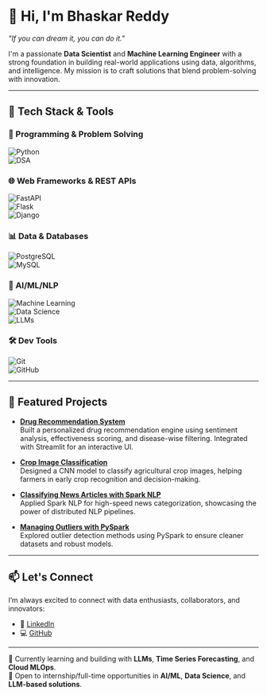 
# 👋 Hi, I'm Bhaskar Reddy

*"If you can dream it, you can do it."*

I'm a passionate **Data Scientist** and **Machine Learning Engineer** with a strong foundation in building real-world applications using data, algorithms, and intelligence. My mission is to craft solutions that blend problem-solving with innovation.

---

## 🚀 Tech Stack & Tools

### 🐍 Programming & Problem Solving  
![Python](https://img.shields.io/badge/Python-3776AB?style=for-the-badge&logo=python&logoColor=white)  
![DSA](https://img.shields.io/badge/Data%20Structures%20%26%20Algorithms-FF6F00?style=for-the-badge&logo=leetcode&logoColor=white)

### 🌐 Web Frameworks & REST APIs  
![FastAPI](https://img.shields.io/badge/FastAPI-009688?style=for-the-badge&logo=fastapi&logoColor=white)  
![Flask](https://img.shields.io/badge/Flask-000000?style=for-the-badge&logo=flask&logoColor=white)  
![Django](https://img.shields.io/badge/Django-092E20?style=for-the-badge&logo=django&logoColor=white)

### 📊 Data & Databases  
![PostgreSQL](https://img.shields.io/badge/PostgreSQL-336791?style=for-the-badge&logo=postgresql&logoColor=white)  
![MySQL](https://img.shields.io/badge/MySQL-005C84?style=for-the-badge&logo=mysql&logoColor=white)

### 🧠 AI/ML/NLP  
![Machine Learning](https://img.shields.io/badge/Machine%20Learning-FF6F00?style=for-the-badge&logo=scikit-learn&logoColor=white)  
![Data Science](https://img.shields.io/badge/Data%20Science-4B8BBE?style=for-the-badge&logo=pandas&logoColor=white)  
![LLMs](https://img.shields.io/badge/LLMs-800080?style=for-the-badge&logo=openai&logoColor=white)

### 🛠️ Dev Tools  
![Git](https://img.shields.io/badge/Git-F05032?style=for-the-badge&logo=git&logoColor=white)  
![GitHub](https://img.shields.io/badge/GitHub-181717?style=for-the-badge&logo=github&logoColor=white)

---

## 📌 Featured Projects

- **[Drug Recommendation System](https://github.com/Bhaskar-scientist/Drug-Recommendation-System)**  
  Built a personalized drug recommendation engine using sentiment analysis, effectiveness scoring, and disease-wise filtering. Integrated with Streamlit for an interactive UI.

- **[Crop Image Classification](https://github.com/Bhaskar-scientist/Crop-Image-Classification)**  
  Designed a CNN model to classify agricultural crop images, helping farmers in early crop recognition and decision-making.

- **[Classifying News Articles with Spark NLP](https://github.com/Bhaskar-scientist/Classifying-News-Articles-with-Spark-NLP)**  
  Applied Spark NLP for high-speed news categorization, showcasing the power of distributed NLP pipelines.

- **[Managing Outliers with PySpark](https://github.com/Bhaskar-scientist/Managing-Outliers-with-PySpark)**  
  Explored outlier detection methods using PySpark to ensure cleaner datasets and robust models.

---

## 📫 Let's Connect

I’m always excited to connect with data enthusiasts, collaborators, and innovators:

- 💼 [LinkedIn](https://www.linkedin.com/in/bhaskar-reddy-challapureddy)
- 💻 [GitHub](https://github.com/Bhaskar-scientist)

---

🌱 Currently learning and building with **LLMs**, **Time Series Forecasting**, and **Cloud MLOps**.  
📌 Open to internship/full-time opportunities in **AI/ML**, **Data Science**, and **LLM-based solutions**.
